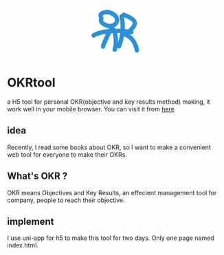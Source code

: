 <div align=center>
	<img src="./static/logo.png" width="120" height="120" />
</div>

# OKRtool

a H5 tool for personal OKR(objective and key results method) making, it work well in your mobile browser. You can visit it from [here](https://railwayhs.cn)

## idea

Recently, I read some books about OKR, so I want to make a convenient web tool for everyone to make their OKRs.

## What's OKR ?
OKR means Objectives and Key Results, an effecient management tool for company, people to reach their objective.

## implement

I use uni-app for h5 to make this tool for two days. Only one page named index.html.



